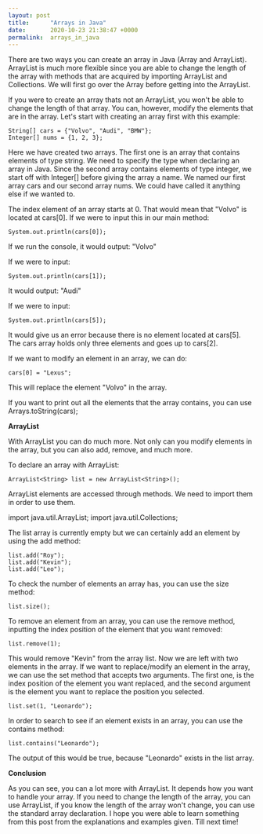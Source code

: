 ```yaml
---
layout: post
title:      "Arrays in Java"
date:       2020-10-23 21:38:47 +0000
permalink:  arrays_in_java
---
```



There are two ways you can create an array in Java (Array and ArrayList). ArrayList is much more flexible since you are able to change the length of the array with methods that are acquired by importing ArrayList and Collections. We will first go over the Array before getting into the ArrayList.

If you were to create an array thats not an ArrayList, you won't be able to change the length of that array. You can, however, modify the elements that are in the array.  Let's start with creating an array first with this example:

```
String[] cars = {"Volvo", "Audi", "BMW"};
Integer[] nums = {1, 2, 3};
```

Here we have created two arrays. The first one is an array that contains elements of type string. We need to specify the type when declaring an array in Java. Since the second array contains elements of type integer, we start off with Integer[] before giving the array a name. We named our first array cars and our second array nums. We could have called it anything else if we wanted to.

The index element of an array starts at 0. That would mean that "Volvo" is located at cars[0]. If we were to input this in our main method:

```
System.out.println(cars[0]);
```

If we run the console, it would output: "Volvo"

If we were to input:

```
System.out.println(cars[1]);
```

It would output: "Audi"

If we were to input:

```
System.out.println(cars[5]);
```

It would give us an error because there is no element located at cars[5]. The cars array holds only three elements and goes up to cars[2].

If we want to modify an element in an array, we can do:

```
cars[0] = "Lexus"; 
```

This will replace the element "Volvo" in the array.

If you want to print out all the elements that the array contains, you can use Arrays.toString(cars);


**ArrayList**

With ArrayList you can do much more. Not only can you modify elements in the array, but you can also add, remove, and much more.

To declare an array with ArrayList:

```
ArrayList<String> list = new ArrayList<String>();
```

ArrayList elements are accessed through methods. We need to import them in order to use them.

import java.util.ArrayList;
import java.util.Collections;

The list array is currently empty but we can certainly add an element by using the add method:

```
list.add("Roy");
list.add("Kevin");
list.add("Leo");
```

To check the number of elements an array has, you can use the size method:

```
list.size();
```

To remove an element from an array, you can use the remove method, inputting the index position of the element that you want removed:

```
list.remove(1);
```

This would remove "Kevin" from the array list. Now we are left with two elements in the array. If we want to replace/modify an element in the array, we can use the set method that accepts two arguments. The first one, is the index position of the element you want replaced, and the second argument is the element you want to replace the position you selected.

```
list.set(1, "Leonardo");
```

In order to search to see if an element exists in an array, you can use the contains method:

```
list.contains("Leonardo");
```

The output of this would be true, because "Leonardo" exists in the list array.


**Conclusion**

As you can see, you can a lot more with ArrayList. It depends how you want to handle your array. If you need to change the length of the array, you can use ArrayList, if you know the length of the array won't change, you can use the standard array declaration. I hope you were able to learn something from this post from the explanations and examples given. Till next time!











